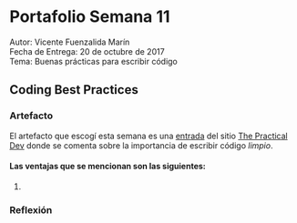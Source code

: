 # Portafolio Semana 11

Autor: Vicente Fuenzalida Marín  
Fecha de Entrega: 20 de octubre de 2017  
Tema: Buenas prácticas para escribir código

## Coding Best Practices

### Artefacto

El artefacto que escogí esta semana es una [entrada](https://dev.to/mohitrajput987/importance-of-writing-clean-code) del sitio [The Practical Dev](dev.to) donde se comenta sobre la importancia de escribir código *limpio*.

#### Las ventajas que se mencionan son las siguientes:

1. 


### Reflexión

